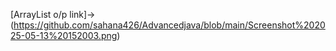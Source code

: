 [ArrayList o/p link]->(https://github.com/sahana426/Advancedjava/blob/main/Screenshot%202025-05-13%20152003.png)
